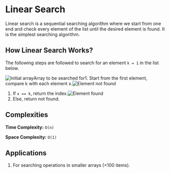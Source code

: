 # Linear Search

Linear search is a sequential searching algorithm where we start from one end and check every element of the list until the desired element is found. It is the simplest searching algorithm.


## How Linear Search Works?

The following steps are followed to search for an element `k = 1` in the list below.

![Initial array](https://cdn.programiz.com/sites/tutorial2program/files/linear-search-initial-array.png "Linear Search Array")Array to be searched for1. Start from the first element, compare k with each element x.![Element not found](https://cdn.programiz.com/sites/tutorial2program/files/linear-search-comparisons.png "Linear Search")

1. If `x == k`, return the index.![Element found](https://cdn.programiz.com/sites/tutorial2program/files/linear-search-found.png "Linear Search")
2. Else, return not found.


## Complexities

**Time Complexity:** `O(n)`

**Space Complexity:** `O(1)`

## Applications

1. For searching operations in smaller arrays (<100 items).
